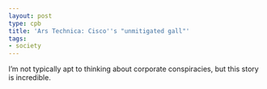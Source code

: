 ```yaml
---
layout: post
type: cpb
title: 'Ars Technica: Cisco''s "unmitigated gall"'
tags:
- society
---
```

I’m not typically apt to thinking about corporate conspiracies, but this story is incredible.
